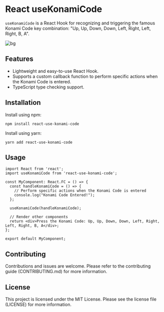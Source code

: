 # React useKonamiCode

`useKonamiCode` is a React Hook for recognizing and triggering the famous Konami Code key combination: "Up, Up, Down, Down, Left, Right, Left, Right, B, A".

![bg](./workspaces/use-konami-code/bg.png)

## Features

- Lightweight and easy-to-use React Hook.
- Supports a custom callback function to perform specific actions when the Konami Code is entered.
- TypeScript type checking support.

## Installation

Install using npm:

```shell
npm install react-use-konami-code
```
Install using yarn:

```shell
yarn add react-use-konami-code
```
## Usage
```tsx
import React from 'react';
import useKonamiCode from 'react-use-konami-code';

const MyComponent: React.FC = () => {
  const handleKonamiCode = () => {
    // Perform specific actions when the Konami Code is entered
    console.log("Konami Code Entered!");
  };

  useKonamiCode(handleKonamiCode);

  // Render other components
  return <div>Press the Konami Code: Up, Up, Down, Down, Left, Right, Left, Right, B, A</div>;
};

export default MyComponent;
```

## Contributing 
Contributions and issues are welcome. Please refer to the contributing guide (CONTRIBUTING.md) for more information.


## License
This project is licensed under the MIT License. Please see the license file (LICENSE) for more information.
